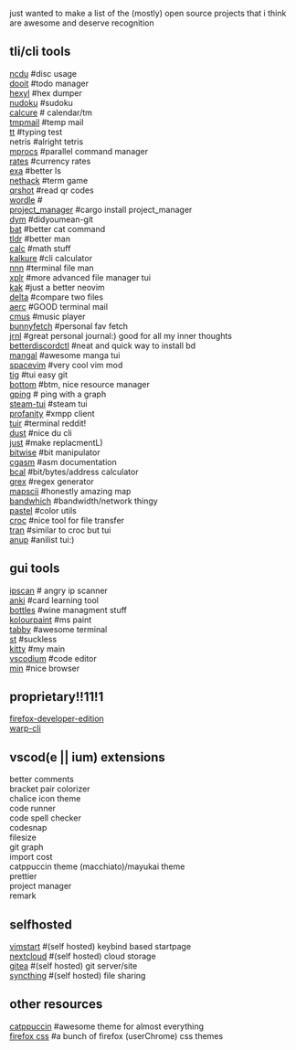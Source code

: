 
just wanted to make a list of the (mostly) open source projects that i think are awesome and deserve recognition
## tli/cli tools

[ncdu](https://github.com/rofl0r/ncdu) #disc usage</br>
[dooit](https://github.com/kraanzu/dooit) #todo manager</br>
[hexyl](https://github.com/sharkdp/hexyln) #hex dumper</br>
[nudoku](https://github.com/jubalh/nudoku) #sudoku</br>
[calcure](https://github.com/anufrievroman/calcure) # calendar/tm</br>
[tmpmail](https://github.com/sdushantha/tmpmail) #temp mail</br>
[tt](https://github.com/lemnos/tt) #typing test</br>
netris #alright tetris</br>
[mprocs](https://github.com/pvolok/mprocs) #parallel command manager</br>
[rates](https://github.com/lunush/rates) #currency rates</br>
[exa](https://github.com/ogham/exa) #better ls</br>
[nethack](https://github.com/NetHack/NetHack) #term game</br>
[qrshot](https://github.com/sdushantha/dotfiles/blob/master/bin/bin/utils/qrshot) #read qr codes</br>
[wordle](https://github.com/conradludgate/wordle) #</br>
[project_manager](https://github.com/NicoDblc/TUI_ProjectManager) #cargo install project_manager</br>
[dym](https://github.com/seanofw/dym) #didyoumean-git</br>
[bat](https://github.com/sharkdp/bat) #better cat command</br>
[tldr](https://github.com/tldr-pages/tldr) #better man</br>
[calc](https://github.com/lcn2/calc) #math stuff</br>
[kalkure](https://github.com/PaddiM8/kalker) #cli calculator</br>
[nnn](https://github.com/jarun/nnn) #terminal file man</br>
[xplr](https://github.com/sayanarijit/xplr) #more advanced file manager tui</br>
[kak](https://github.com/mawww/kakoune) #just a better neovim</br>
[delta](https://github.com/dandavison/delta) #compare two files</br>
[aerc](https://github.com/philips/aerc) #GOOD terminal mail</br>
[cmus](https://github.com/cmus/cmus) #music player</br>
[bunnyfetch](https://github.com/Rosettea/bunnyfetch) #personal fav fetch</br>
[jrnl](https://github.com/jrnl-org/jrnl) #great personal journal:) good for all my inner thoughts</br>
[betterdiscordctl](https://github.com/bb010g/betterdiscordctl) #neat and quick way to install bd</br>
[mangal](https://github.com/metafates/mangal) #awesome manga tui</br>
[spacevim](https://spacevim.org/) #very cool vim mod</br>
[tig](https://jonas.github.io/tig/) #tui easy git</br>
[bottom](https://github.com/ClementTsang/bottom) #btm, nice resource manager</br>
[gping](https://github.com/orf/gping) # ping with a graph</br>
[steam-tui](https://github.com/dmadisetti/steam-tui) #steam tui</br>
[profanity](https://github.com/profanity-im/profanity) #xmpp client</br>
[tuir](https://gitlab.com/ajak/tuir) #terminal reddit!</br>
[dust](https://github.com/bootandy/dust) #nice du cli</br>
[just](https://github.com/casey/just) #make replacmentL)</br>
[bitwise](https://github.com/mellowcandle/bitwise) #bit manipulator</br>
[cgasm](https://github.com/bnagy/cgasm) #asm documentation</br>
[bcal](https://github.com/jarun/bcal) #bit/bytes/address calculator</br>
[grex](https://github.com/pemistahl/grex) #regex generator</br>
[mapscii](https://github.com/rastapasta/mapscii) #honestly amazing map</br>
[bandwhich](https://github.com/imsnif/bandwhich) #bandwidth/network thingy</br>
[pastel](https://github.com/sharkdp/pastel) #color utils</br>
[croc](https://github.com/schollz/croc) #nice tool for file transfer</br>
[tran](https://github.com/abdfnx/tran) #similar to croc but tui</br>
[anup](https://github.com/Acizza/anup) #anilist tui:)</br>
## gui tools

[ipscan](https://github.com/angryip/ipscan) # angry ip scanner</br>
[anki](https://github.com/ankitects/anki) #card learning tool</br>
[bottles](https://github.com/bottlesdevs/Bottles) #wine managment stuff</br>
[kolourpaint](https://github.com/KDE/kolourpaint) #ms paint</br>
[tabby](https://github.com/Eugeny/tabby) #awesome terminal</br>
[st](http://git.suckless.org/st/log.html) #suckless</br>
[kitty](https://github.com/kovidgoyal/kitty) #my main</br>
[vscodium](https://github.com/VSCodium/vscodium) #code editor</br>
[min](https://github.com/minbrowser/min) #nice browser</br>

## proprietary!!11!1

[firefox-developer-edition](https://www.mozilla.org/en-US/firefox/developer/)</br>
[warp-cli](https://developers.cloudflare.com/warp-client/get-started/linux/)</br>
## vscod(e || ium) extensions

better comments</br>
bracket pair colorizer</br>
chalice icon theme</br>
code runner</br>
code spell checker</br>
codesnap</br>
filesize</br>
git graph</br>
import cost</br>
catppuccin theme (macchiato)/mayukai theme</br>
prettier</br>
project manager</br>
remark</br>


## selfhosted

[vimstart](https://github.com/okitavera/vimstart) #(self hosted) keybind based startpage</br>
[nextcloud](https://github.com/nextcloud) #(self hosted) cloud storage</br>
[gitea](https://github.com/go-gitea/gitea) #(self hosted) git server/site</br>
[syncthing](https://github.com/syncthing/syncthing) #(self hosted) file sharing</br>
## other resources
[catppuccin](https://github.com/catppuccin/catppuccin) #awesome theme for almost everything</br>
[firefox css](https://firefoxcss-store.github.io/) #a bunch of firefox (userChrome) css themes</br>



